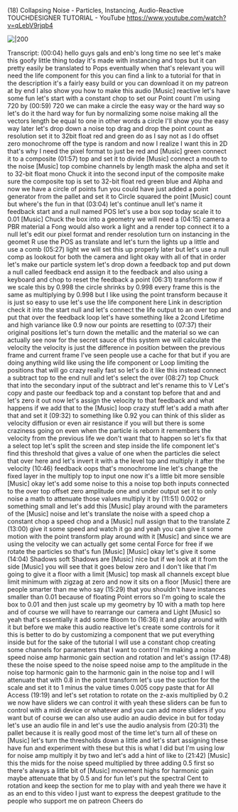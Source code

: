 (18) Collapsing Noise - Particles, Instancing, Audio-Reactive TOUCHDESIGNER TUTORIAL - YouTube
https://www.youtube.com/watch?v=qLebV9rjqb4

![|200](https://i.ytimg.com/vi/qLebV9rjqb4/hqdefault.jpg)



Transcript:
(00:04) hello guys gals and enb's long time no see let's make this goofy little thing today it's made with instancing and tops but it can pretty easily be translated to Pops eventually when that's relevant you will need the life component for this you can find a link to a tutorial for that in the description it's a fairly easy build or you can download it on my patreon at by end I also show you how to make this audio [Music] reactive let's have some fun let's start with a constant chop to set our Point count I'm using 720 by
(00:59) 720 we can make a circle the easy way or the hard way so let's do it the hard way for fun by normalizing some noise making all the vectors length be equal to one in other words a circle I'll show you the easy way later let's drop down a noise top drag and drop the point count as resolution set it to 32bit float red and green do as I say not as I do offset zero monochrome off the type is random and now I realize I want this in 2D that's why I need the pixel format to just be red and [Music] green connect it to a composite
(01:57) top and set it to divide [Music] connect a mouth to the noise [Music] top combine channels by length mask the alpha and set it to 32-bit float mono Chuck it into the second input of the composite make sure the composite top is set to 32-bit float red green blue and Alpha and now we have a circle of points fun you could have just added a point generator from the pallet and set it to Circle squared the point [Music] count but where's the fun in that
(03:04) let's continue anull let's name it feedback start and a null named POS let's use a box sop today scale it to 0.01 [Music] Chuck the box into a geometry we will need a
(04:15) camera a PBR material a Fong would also work a light and a render top connect it to a null let's edit our pixel format and render resolution turn on instancing in the geomet R use the POS as translate and let's turn the lights up a little and use a comb
(05:27) light we will set this up properly later but let's use a null comp as lookout for both the camera and light okay with all of that in order let's make our particle system let's drop down a feedback top and put down a null called feedback end assign it to the feedback and also using a keyboard and chop to reset the feedback a point
(06:31) transform now if we scale this by 0.998 the circle shrinks by 0.998 every frame this is the same as multiplying by 0.998 but I like using the point transform because it is just so easy to use let's use the life component here Link in description check it into the start null and let's connect the life output to an over top and put that over the feedback loop let's have something like a 2cond Lifetime and high variance like 0.9 now our points are resetting to
(07:37) their original positions let's turn down the metallic and the material so we can actually see now for the secret sauce of this system we will calculate the velocity the velocity is just the difference in position between the previous frame and current frame I've seen people use a cache for that but if you are doing anything wild like using the life component or Loop limiting the positions that will go crazy really fast so let's do it like this instead connect a subtract top to the end null and let's select the over
(08:27) top Chuck that into the secondary input of the subtract and let's rename this to V Let's copy and paste our feedback top and a constant top before that and and let's zero it out now let's assign the velocity to that feedback and what happens if we add that to the [Music] loop crazy stuff let's add a math after that and set it
(09:32) to something like 0.92 you can think of this slider as velocity diffusion or even air resistance if you will but there is some craziness going on even when the particle is reborn it remembers the velocity from the previous life we don't want that to happen so let's fix that a select top let's split the screen and step inside the life component let's find this threshold that gives a value of one when the particles die select that over here and let's invert it with a the level top and multiply it after the velocity
(10:46) feedback oops that's monochrome line let's change the fixed layer in the multiply top to input one now it's a little bit more sensible [Music] okay let's add some noise to this a noise top both inputs connected to the over top offset zero amplitude one and under output set it to only noise a math to attenuate those values multiply it by
(11:51) 0.002 or something small and let's add this [Music] play around with the parameters of the [Music] noise and let's translate the noise with a speed chop a constant chop a speed chop and a [Music] null assign that to the translate Z
(13:00) give it some speed and watch it go and yeah you can give it some motion with the point transform play around with it [Music] and since we are using the velocity we can actually get some cental Force for free if we rotate the particles so that's fun [Music] [Music] okay let's give it some
(14:04) Shadows soft Shadows are [Music] nice but if we look at it from the side [Music] you will see that it goes below zero and I don't like that I'm going to give it a floor with a limit [Music] top mask all channels except blue limit minimum with zigzag at zero and now it sits on a floor [Music] there are people smarter than me who say
(15:29) that you shouldn't have instances smaller than 0.01 because of floating Point errors so I'm going to scale the box to 0.01 and then just scale up my geometry by 10 with a math top here and of course we will have to rearrange our camera and Light [Music] so yeah that's essentially it add some Bloom to
(16:36) it and play around with it but before we make this audio reactive let's create some controls for it this is better to do by customizing a component that we put everything inside but for the sake of the tutorial I will use a constant chop creating some channels for parameters that I want to control I'm making a noise speed noise amp harmonic gain section and rotation and let's assign
(17:48) these the noise speed to the noise speed noise amp to the amplitude in the noise top harmonic gain to the harmonic gain in the noise top and I will attenuate that with 0.8 in the point transform let's use the suction for the scale and set it to 1 minus the value times 0.005 copy paste that for All Access
(19:19) and let's set rotation to rotate on the z-axis multiplied by 0.2 we now have sliders we can control it with yeah these sliders can be fun to control with a midi device or whatever and you can add more sliders if you want but of course we can also use audio an audio device in but for today let's use an audio file in and let's use the audio analysis from
(20:31) the pallet because it is really good most of the time let's turn all of these on [Music] let's turn the thresholds down a little and let's start assigning these have fun and experiment with these but this is what I did but I'm using low for noise amp multiply it by two and let's add a hint of like to
(21:42) [Music] this the mids for the noise speed multiplied by three adding 0.5 first so there's always a little bit of [Music] movement highs for harmonic gain maybe attenuate that by 0.5 and for fun let's put the spectral Cent to rotation and keep the section for me to play with and yeah there we have it as an end to this video I just want to express the deepest gratitude to the people who support me on patreon Cheers do